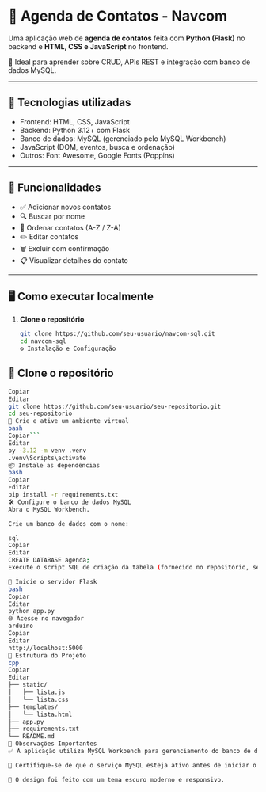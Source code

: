 # 📒 Agenda de Contatos - Navcom

Uma aplicação web de **agenda de contatos** feita com **Python (Flask)** no backend e **HTML, CSS e JavaScript** no frontend.

📂 Ideal para aprender sobre CRUD, APIs REST e integração com banco de dados MySQL.

---

## 🔧 Tecnologias utilizadas

- Frontend: HTML, CSS, JavaScript
- Backend: Python 3.12+ com Flask
- Banco de dados: MySQL (gerenciado pelo MySQL Workbench)
- JavaScript (DOM, eventos, busca e ordenação)
- Outros: Font Awesome, Google Fonts (Poppins)

---

## 🚀 Funcionalidades

- ✅ Adicionar novos contatos
- 🔍 Buscar por nome
- 🔄 Ordenar contatos (A-Z / Z-A)
- ✏️ Editar contatos
- 🗑️ Excluir com confirmação
- 📋 Visualizar detalhes do contato

---

## 🖥️ Como executar localmente

1. **Clone o repositório**
   ```bash
   git clone https://github.com/seu-usuario/navcom-sql.git
   cd navcom-sql
   ⚙️ Instalação e Configuração
## 🔁 Clone o repositório
```bash
Copiar
Editar
git clone https://github.com/seu-usuario/seu-repositorio.git
cd seu-repositorio
🐍 Crie e ative um ambiente virtual
bash
Copiar```
Editar
py -3.12 -m venv .venv
.venv\Scripts\activate
📦 Instale as dependências
bash
Copiar
Editar
pip install -r requirements.txt
🛠️ Configure o banco de dados MySQL
Abra o MySQL Workbench.

Crie um banco de dados com o nome:

sql
Copiar
Editar
CREATE DATABASE agenda;
Execute o script SQL de criação da tabela (fornecido no repositório, se aplicável).

🚀 Inicie o servidor Flask
bash
Copiar
Editar
python app.py
🌐 Acesse no navegador
arduino
Copiar
Editar
http://localhost:5000
📁 Estrutura do Projeto
cpp
Copiar
Editar
├── static/
│   ├── lista.js
│   └── lista.css
├── templates/
│   └── lista.html
├── app.py
├── requirements.txt
└── README.md
🧠 Observações Importantes
✅ A aplicação utiliza MySQL Workbench para gerenciamento do banco de dados.

🔌 Certifique-se de que o serviço MySQL esteja ativo antes de iniciar o Flask.

🌙 O design foi feito com um tema escuro moderno e responsivo.
